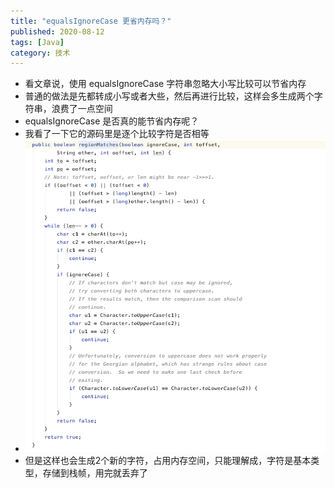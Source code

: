```yaml
---
title: "equalsIgnoreCase 更省内存吗？"
published: 2020-08-12
tags: [Java]
category: 技术
---
```


- 看文章说，使用 equalsIgnoreCase 字符串忽略大小写比较可以节省内存
- 普通的做法是先都转成小写或者大些，然后再进行比较，这样会多生成两个字符串，浪费了一点空间
- equalsIgnoreCase 是否真的能节省内存呢？
- 我看了一下它的源码里是逐个比较字符是否相等
- ![img.png](img.png)
- 但是这样也会生成2个新的字符，占用内存空间，只能理解成，字符是基本类型，存储到栈帧，用完就丢弃了